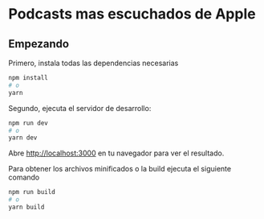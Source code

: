 # Podcasts mas escuchados de Apple

## Empezando

Primero, instala todas las dependencias necesarias

```bash
npm install
# o
yarn 
```

Segundo, ejecuta el servidor de desarrollo:

```bash
npm run dev
# o
yarn dev
```

Abre [http://localhost:3000](http://localhost:3000) en tu navegador para ver el resultado.

Para obtener los archivos minificados o la build ejecuta el siguiente comando

```bash
npm run build
# o
yarn build
```
